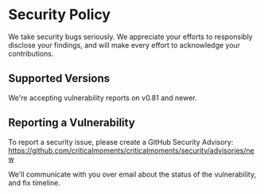 # Security Policy

We take security bugs seriously. We appreciate your efforts to responsibly disclose your findings, and will make every effort to acknowledge your contributions.

## Supported Versions

We're accepting vulnerability reports on v0.81 and newer.

## Reporting a Vulnerability

To report a security issue, please create a GitHub Security Advisory: https://github.com/criticalmoments/criticalmoments/security/advisories/new

We'll communicate with you over email about the status of the vulnerability, and fix timeline.
